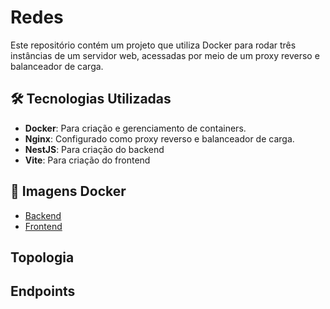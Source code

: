 # Redes

Este repositório contém um projeto que utiliza Docker para rodar três instâncias de um servidor web, acessadas por meio de um proxy reverso e balanceador de carga.

## 🛠 Tecnologias Utilizadas

- **Docker**: Para criação e gerenciamento de containers.
- **Nginx**: Configurado como proxy reverso e balanceador de carga.
- **NestJS**: Para criação do backend
- **Vite**: Para criação do frontend

## 🐳 Imagens Docker
- [Backend](https://hub.docker.com/r/ryanwakugawa/redes-server)
- [Frontend](https://hub.docker.com/r/ryanwakugawa/redes-app)

## Topologia

## Endpoints
